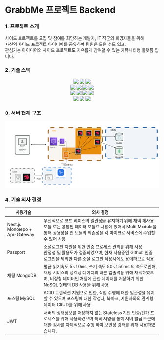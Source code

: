 <h1>GrabbMe 프로젝트 Backend</h1>

<h3>1. 프로젝트 소개</h3>
<span>
사이드 프로젝트를 모집 및 참여를 희망하는 개발자, IT 직군의 희망자들을 위해<br>
자신의 사이드 프로젝트 아이디어를 공유하여 팀원을 모을 수도 있고, <br>
관심가는 아이디어의 사이드 프로젝트도 자유롭게 참여할 수 있는 커뮤니티형 플랫폼 입니다.
</span>

<h3>2. 기술 스택</h3>
<div align=center>
  <img src="https://img.shields.io/badge/typescript-3178C6?style=for-the-badge&logo=typescript&logoColor=white">
  <img src="https://img.shields.io/badge/nodedotjs-5FA04E?style=for-the-badge&logo=nodedotjs&logoColor=white">
  <img src="https://img.shields.io/badge/nestjs-E0234E?style=for-the-badge&logo=nestjs&logoColor=white">
  <br>
  <img src="https://img.shields.io/badge/mysql-4479A1?style=for-the-badge&logo=mysql&logoColor=white">
  <img src="https://img.shields.io/badge/mongodb-47A248?style=for-the-badge&logo=mongodb&logoColor=white">
  <img src="https://img.shields.io/badge/typeorm-FE0803?style=for-the-badge&logo=typeorm&logoColor=white">
  <img src="https://img.shields.io/badge/socket.io-010101?style=for-the-badge&logo=socket.io&logoColor=white">
  <br>
  <img src="https://img.shields.io/badge/jest-C21325?style=for-the-badge&logo=jest&logoColor=black">
  <img src="https://img.shields.io/badge/swagger-85EA2D?style=for-the-badge&logo=swagger&logoColor=black">
  <img src="https://img.shields.io/badge/jsonwebtokens-000000?style=for-the-badge&logo=jsonwebtokens&logoColor=black">
  <img src="https://img.shields.io/badge/git-F05032?style=for-the-badge&logo=git&logoColor=white">
  <br>
  <img src="https://img.shields.io/badge/amazonec2-FF9900?style=for-the-badge&logo=amazonec2&logoColor=white">
  <img src="https://img.shields.io/badge/amazonrds-527FFF?style=for-the-badge&logo=amazonrds&logoColor=white">
  <img src="https://img.shields.io/badge/githubactions-2088FF?style=for-the-badge&logo=githubactions&logoColor=white">
</div>

<h3>3. 서버 전체 구조</h3>
<img src="./docs/server-architecture.png">

<h3>4. 기술 의사 결정</h3>
<table>
  <thead>
    <tr>
      <th>사용기술</th>
      <th>의사 결정</th>
    </tr>
  </thead>
  <tbody>
    <tr>
      <td>Nest.js Monorepo + Api-Gateway</td>
      <td>
      우선적으로 코드 베이스의 일관성을 유지하기 위해 채택
      재사용 모듈 또는 공통된 데이터 모듈으 사용에 있어서 Multi Module을 통해
      공용성을 띈 모듈의 의존성을 각 마이크로 서비스에 주입할 수 있어 사용
      </td>
    </tr>
    <tr>
      <td>Passport</td>
      <td>
        소셜로그인 지원을 위한 인증 프로세스 관리를 위해 사용<br>
        안정성 및 활용도가 검증되었으며, 현재 사용중인 Github 인증 로그인을 제외한
        다른 소셜 로그인 적용시에도 용이하므로 적용
      </td>
    </tr>
    <tr>
      <td>채팅 MongoDB</td>
      <td>
      평균 읽기속도 5~10ms, 쓰기 속도 50~150ms 의 속도로인해, 채팅 서비스의 성격상
      데이터의 빠른 입출력을 위해 채택하였으며, 비정형 데이터인 채팅에 관한 데이터를 저장하기 위한
      NoSQL 형태의 DB 사용을 위해 사용
      </td>
    </tr>
    <tr>
      <td>포스팅 MySQL</td>
      <td>
      ACID 트랜잭션 지원으로 인한, 작업 수행에 대한 일관성을 유지할 수 있으며
      포스팅에 대한 작성자, 북마크, 지원자와의 관계형 데이터 CRUD를 위해 사용
      </td>
    </tr>
    <tr>
      <td>JWT</td>
      <td>
      서버의 상태정보를 저장하지 않는 Stateless 기반 인증/인가 프로세스를 위해 사용하였으며
      특히 서명을 통해 서버 발급 토큰에 대한 검사를 자체적으로 수행 하여 보안성 강화를 위해 사용하였습니다.
      </td>
    </tr>
  </tbody>
</table>
